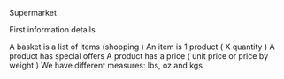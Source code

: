 Supermarket

First information details

A basket is a list of items (shopping )
An item is 1 product ( X quantity )
A product has special offers
A product has a price ( unit price or price by weight )
We have different measures: lbs, oz and kgs